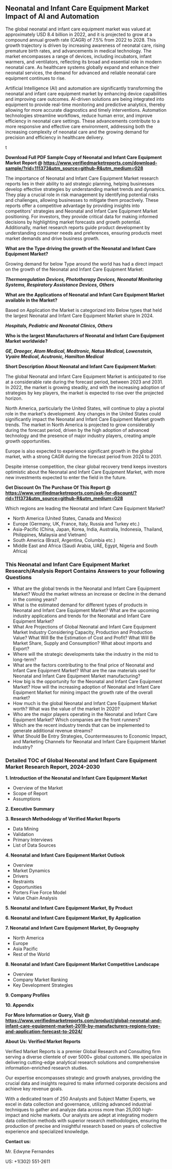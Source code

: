 <h2>Neonatal and Infant Care Equipment Market Impact of AI and Automation</h2><p>The global neonatal and infant care equipment market was valued at approximately USD 8.4 billion in 2022, and it is projected to grow at a compound annual growth rate (CAGR) of 7.5% from 2022 to 2028. This growth trajectory is driven by increasing awareness of neonatal care, rising premature birth rates, and advancements in medical technology. The market encompasses a range of devices, including incubators, infant warmers, and ventilators, reflecting its broad and essential role in modern neonatal care. As healthcare systems globally expand and enhance their neonatal services, the demand for advanced and reliable neonatal care equipment continues to rise.</p><p>Artificial Intelligence (AI) and automation are significantly transforming the neonatal and infant care equipment market by enhancing device capabilities and improving care outcomes. AI-driven solutions are being integrated into equipment to provide real-time monitoring and predictive analytics, thereby allowing for more accurate diagnostics and timely interventions. Automation technologies streamline workflows, reduce human error, and improve efficiency in neonatal care settings. These advancements contribute to a more responsive and effective care environment, addressing both the increasing complexity of neonatal care and the growing demand for precision and efficiency in healthcare delivery.</p>t</p><p id="" class=""><strong>Download Full PDF Sample Copy of Neonatal and Infant Care Equipment Market Report @ <a href="https://www.verifiedmarketreports.com/download-sample/?rid=111373&utm_source=github-R&utm_medium=028" target="_blank">https://www.verifiedmarketreports.com/download-sample/?rid=111373&utm_source=github-R&utm_medium=028</a></strong></p><p>The importance of&nbsp;Neonatal and Infant Care Equipment Market research reports lies in their ability to aid strategic planning, helping businesses develop effective strategies by understanding market trends and dynamics. They play a crucial role in risk management by identifying potential risks and challenges, allowing businesses to mitigate them proactively. These reports offer a competitive advantage by providing insights into competitors' strategies and Neonatal and Infant Care Equipment Market positioning. For investors, they provide critical data for making informed decisions by highlighting market forecasts and growth potential. Additionally, market research reports guide product development by understanding consumer needs and preferences, ensuring products meet market demands and drive business growth.</p><p><strong>What are the&nbsp;Type driving the growth of the Neonatal and Infant Care Equipment Market?</strong></p><p id="" class="">Growing demand for below Type around the world has had a direct impact on the growth of the Neonatal and Infant Care Equipment Market:</p><em><strong>Thermoregulation Devices, Phototherapy Devices, Neonatal Monitoring Systems, Respiratory Assistance Devices, Others</strong></em></p><strong>What are the&nbsp;Applications&nbsp;of Neonatal and Infant Care Equipment Market available in the Market?</strong></p><p id="" class="">Based on Application the Market is categorized into Below types that held the largest Neonatal and Infant Care Equipment Market share In 2024.</p><em><strong>Hospitals, Pediatric and Neonatal Clinics, Others</strong></em></p><strong>Who is the largest Manufacturers of Neonatal and Infant Care Equipment Market worldwide?</strong></p><p><em><strong>GE, Draeger, Atom Medical, Medtronic, Natus Medical, Lowenstein, Vyaire Medical, Acutronic, Hamilton Medical</strong></em></p><p id="" class=""><strong>Short Description About Neonatal and Infant Care Equipment Market:</strong></p><p>The global Neonatal and Infant Care Equipment Market is anticipated to rise at a considerable rate during the forecast period, between 2023 and 2031. In 2022, the market is growing steadily, and with the increasing adoption of strategies by key players, the market is expected to rise over the projected horizon.</p><p>North America, particularly the United States, will continue to play a pivotal role in the market's development. Any changes in the United States could significantly impact the Neonatal and Infant Care Equipment Market growth trends. The market in North America is projected to grow considerably during the forecast period, driven by the high adoption of advanced technology and the presence of major industry players, creating ample growth opportunities.</p><p>Europe is also expected to experience significant growth in the global market, with a strong CAGR during the forecast period from 2024 to 2031.</p><p>Despite intense competition, the clear global recovery trend keeps investors optimistic about the Neonatal and Infant Care Equipment Market, with more new investments expected to enter the field in the future.</p><p id="" class=""><strong>Get Discount On The Purchase Of This Report @ <a href="https://www.verifiedmarketreports.com/ask-for-discount/?rid=111373&utm_source=github-R&utm_medium=028" target="_blank">https://www.verifiedmarketreports.com/ask-for-discount/?rid=111373&utm_source=github-R&utm_medium=028</a></strong></p>Which regions are leading the Neonatal and Infant Care Equipment Market?</p><ul><li>North America (United States, Canada and Mexico)</li><li>Europe (Germany, UK, France, Italy, Russia and Turkey etc.)</li><li>Asia-Pacific (China, Japan, Korea, India, Australia, Indonesia, Thailand, Philippines, Malaysia and Vietnam)</li><li>South America (Brazil, Argentina, Columbia etc.)</li><li>Middle East and Africa (Saudi Arabia, UAE, Egypt, Nigeria and South Africa)</li></ul><h3 id="" class="">This Neonatal and Infant Care Equipment Market Research/Analysis Report Contains Answers to your following Questions</h3><ul><li>What are the global trends in the Neonatal and Infant Care Equipment Market? Would the market witness an increase or decline in the demand in the coming years?</li><li>What is the estimated demand for different types of products in Neonatal and Infant Care Equipment Market? What are the upcoming industry applications and trends for the Neonatal and Infant Care Equipment Market?</li><li>What Are Projections of Global Neonatal and Infant Care Equipment Market Industry Considering Capacity, Production and Production Value? What Will Be the Estimation of Cost and Profit? What Will Be Market Share, Supply and Consumption? What about imports and Export?</li><li>Where will the strategic developments take the industry in the mid to long-term?</li><li>What are the factors contributing to the final price of Neonatal and Infant Care Equipment Market? What are the raw materials used for Neonatal and Infant Care Equipment Market manufacturing?</li><li>How big is the opportunity for the Neonatal and Infant Care Equipment Market? How will the increasing adoption of Neonatal and Infant Care Equipment Market for mining impact the growth rate of the overall market?</li><li>How much is the global Neonatal and Infant Care Equipment Market worth? What was the value of the market In 2020?</li><li>Who are the major players operating in the Neonatal and Infant Care Equipment Market? Which companies are the front runners?</li><li>Which are the recent industry trends that can be implemented to generate additional revenue streams?</li><li>What Should Be Entry Strategies, Countermeasures to Economic Impact, and Marketing Channels for Neonatal and Infant Care Equipment Market Industry?</li></ul><h3 id="" class="">Detailed TOC of Global Neonatal and Infant Care Equipment Market Research Report, 2024-2030</h3><p id="" class=""><strong>1. Introduction of the Neonatal and Infant Care Equipment Market</strong></p><ul><li>Overview of the Market</li><li>Scope of Report</li><li>Assumptions</li></ul><p id="" class=""><strong>2. Executive Summary</strong></p><p id="" class=""><strong>3. Research Methodology of Verified Market Reports</strong></p><ul><li>Data Mining</li><li>Validation</li><li>Primary Interviews</li><li>List of Data Sources</li></ul><p id="" class=""><strong>4. Neonatal and Infant Care Equipment Market Outlook</strong></p><ul><li>Overview</li><li>Market Dynamics</li><li>Drivers</li><li>Restraints</li><li>Opportunities</li><li>Porters Five Force Model</li><li>Value Chain Analysis</li></ul><p id="" class=""><strong>5. Neonatal and Infant Care Equipment Market, By Product</strong></p><p id="" class=""><strong>6. Neonatal and Infant Care Equipment Market, By Application</strong></p><p id="" class=""><strong>7. Neonatal and Infant Care Equipment Market, By Geography</strong></p><ul><li>North America</li><li>Europe</li><li>Asia Pacific</li><li>Rest of the World</li></ul><p id="" class=""><strong>8. Neonatal and Infant Care Equipment Market Competitive Landscape</strong></p><ul><li>Overview</li><li>Company Market Ranking</li><li>Key Development Strategies</li></ul><p id="" class=""><strong>9. Company Profiles</strong></p><p id="" class=""><strong>10. Appendix</strong></p><p id="" class=""><strong>For More Information or Query, Visit @ <a href="https://www.verifiedmarketreports.com/product/global-neonatal-and-infant-care-equipment-market-2019-by-manufacturers-regions-type-and-application-forecast-to-2024/" target="_blank">https://www.verifiedmarketreports.com/product/global-neonatal-and-infant-care-equipment-market-2019-by-manufacturers-regions-type-and-application-forecast-to-2024/</a></strong></p><p id="" class=""><strong>About Us: Verified Market Reports</strong></p><p id="" class="">Verified Market Reports is a premier Global Research and Consulting firm serving a diverse clientele of over 5000+ global customers. We specialize in delivering cutting-edge analytical research solutions and comprehensive information-enriched research studies.</p><p id="" class="">Our expertise encompasses strategic and growth analyses, providing the crucial data and insights required to make informed corporate decisions and achieve key revenue goals.</p><p id="" class="">With a dedicated team of 250 Analysts and Subject Matter Experts, we excel in data collection and governance, utilizing advanced industrial techniques to gather and analyze data across more than 25,000 high-impact and niche markets. Our analysts are adept at integrating modern data collection methods with superior research methodologies, ensuring the production of precise and insightful research based on years of collective experience and specialized knowledge.</p><p id="" class=""><strong>Contact us:</strong></p><p id="" class="">Mr. Edwyne Fernandes</p><p id="" class="">US: +1(302) 551-2611</p>